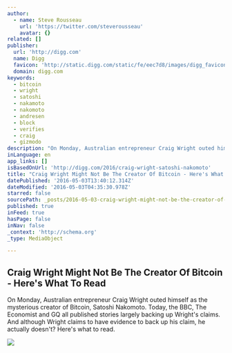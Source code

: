 ```yaml
---
author:
  - name: Steve Rousseau
    url: 'https://twitter.com/steverousseau'
    avatar: {}
related: []
publisher:
  url: 'http://digg.com'
  name: Digg
  favicon: 'http://static.digg.com/static/fe/eec7d8/images/digg_favicon.png'
  domain: digg.com
keywords:
  - bitcoin
  - wright
  - satoshi
  - nakamoto
  - nakomoto
  - andresen
  - block
  - verifies
  - craig
  - gizmodo
description: "​On Monday, Australian entrepreneur Craig Wright outed himself as the mysterious creator of Bitcoin, Satoshi Nakomoto. Today, the BBC, The Economist and GQ all published stories largely backing up Wright's claims. And although Wright claims to have evidence to back up his claim, he actually doesn't? Here's what to read."
inLanguage: en
app_links: []
isBasedOnUrl: 'http://digg.com/2016/craig-wright-satoshi-nakomoto'
title: "Craig Wright Might Not Be The Creator Of Bitcoin - Here's What To Read"
datePublished: '2016-05-03T13:40:12.314Z'
dateModified: '2016-05-03T04:35:30.978Z'
starred: false
sourcePath: _posts/2016-05-03-craig-wright-might-not-be-the-creator-of-bitcoin-heres-wh.md
published: true
inFeed: true
hasPage: false
inNav: false
_context: 'http://schema.org'
_type: MediaObject

---
```

<article style=""><h1>Craig Wright Might Not Be The Creator Of Bitcoin - Here's What To Read</h1><p>​On Monday, Australian entrepreneur Craig Wright outed himself as the mysterious creator of Bitcoin, Satoshi Nakomoto. Today, the BBC, The Economist and GQ all published stories largely backing up Wright's claims. And although Wright claims to have evidence to back up his claim, he actually doesn't? Here's what to read.</p><img src="http://static.digg.com/images/41ac2e6f42fe4d22801a40d069099271_5532a16fe13948a99d3b9c7cd7b409c1_2_www_marquee_standard.jpeg" /></article>